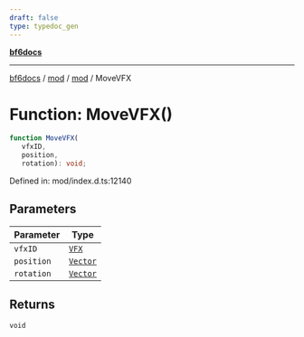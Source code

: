 ```yaml
---
draft: false
type: typedoc_gen
---
```


[**bf6docs**](../../../_index.md)

***

[bf6docs](../../../_index.md) / [mod](../../_index.md) / [mod](../_index.md) / MoveVFX

# Function: MoveVFX()

```ts
function MoveVFX(
   vfxID, 
   position, 
   rotation): void;
```

Defined in: mod/index.d.ts:12140

## Parameters

| Parameter | Type |
| ------ | ------ |
| `vfxID` | [`VFX`](../VFX/_index.md) |
| `position` | [`Vector`](../Vector/_index.md) |
| `rotation` | [`Vector`](../Vector/_index.md) |

## Returns

`void`
